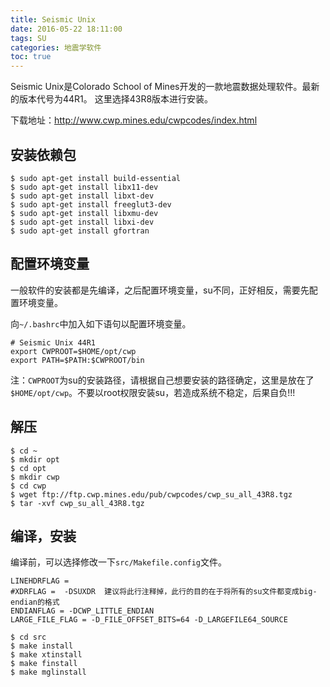 ```yaml
---
title: Seismic Unix
date: 2016-05-22 18:11:00
tags: SU
categories: 地震学软件
toc: true
---
```


Seismic Unix是Colorado School of Mines开发的一款地震数据处理软件。最新的版本代号为44R1。
这里选择43R8版本进行安装。

下载地址：<http://www.cwp.mines.edu/cwpcodes/index.html>

## 安装依赖包

``` {.console}
$ sudo apt-get install build-essential
$ sudo apt-get install libx11-dev
$ sudo apt-get install libxt-dev
$ sudo apt-get install freeglut3-dev  
$ sudo apt-get install libxmu-dev
$ sudo apt-get install libxi-dev
$ sudo apt-get install gfortran
```

## 配置环境变量

一般软件的安装都是先编译，之后配置环境变量，su不同，正好相反，需要先配置环境变量。

向`~/.bashrc`中加入如下语句以配置环境变量。

``` {.bash}
# Seismic Unix 44R1
export CWPROOT=$HOME/opt/cwp
export PATH=$PATH:$CWPROOT/bin
```

注：`CWPROOT`为su的安装路径，请根据自己想要安装的路径确定，这里是放在了`$HOME/opt/cwp`。不要以root权限安装su，若造成系统不稳定，后果自负!!!

## 解压
```
$ cd ~
$ mkdir opt
$ cd opt
$ mkdir cwp
$ cd cwp
$ wget ftp://ftp.cwp.mines.edu/pub/cwpcodes/cwp_su_all_43R8.tgz
$ tar -xvf cwp_su_all_43R8.tgz
```

## 编译，安装
编译前，可以选择修改一下`src/Makefile.config`文件。
```{.makefile}
LINEHDRFLAG =
#XDRFLAG =  -DSUXDR  建议将此行注释掉，此行的目的在于将所有的su文件都变成big-endian的格式
ENDIANFLAG = -DCWP_LITTLE_ENDIAN
LARGE_FILE_FLAG = -D_FILE_OFFSET_BITS=64 -D_LARGEFILE64_SOURCE
```
``` {.console}
$ cd src
$ make install
$ make xtinstall
$ make finstall
$ make mglinstall
```
